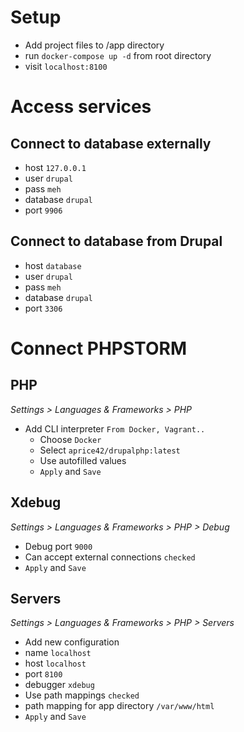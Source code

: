 # Setup
  - Add project files to /app directory
  - run `docker-compose up -d` from root directory
  - visit `localhost:8100`

# Access services

## Connect to database externally
  - host `127.0.0.1`
  - user `drupal`
  - pass `meh`
  - database `drupal`
  - port `9906`

## Connect to database from Drupal
  - host `database`
  - user `drupal`
  - pass `meh`
  - database `drupal`
  - port `3306`

# Connect PHPSTORM
## PHP  
_Settings > Languages & Frameworks > PHP_
  - Add CLI interpreter `From Docker, Vagrant..`
    - Choose `Docker`
    - Select `aprice42/drupalphp:latest`
    - Use autofilled values
    - `Apply` and `Save`

## Xdebug
_Settings > Languages & Frameworks > PHP > Debug_
  - Debug port `9000`
  - Can accept external connections `checked`
  - `Apply` and `Save`

## Servers
_Settings > Languages & Frameworks > PHP > Servers_
  - Add new configuration
  - name `localhost`
  - host `localhost`
  - port `8100`
  - debugger `xdebug`
  - Use path mappings `checked`
  - path mapping for app directory `/var/www/html`
  - `Apply` and `Save`